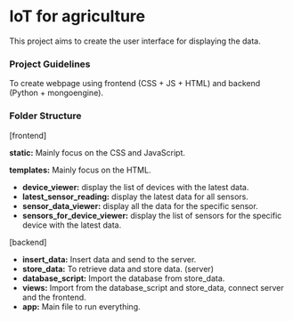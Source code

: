# IoT for agriculture
This project aims to create the user interface for displaying the data.


### Project Guidelines
To create webpage using frontend (CSS + JS + HTML) and backend (Python + mongoengine).


### Folder Structure
[frontend]

**static:** Mainly focus on the CSS and JavaScript.

**templates:** Mainly focus on the HTML.
- **device_viewer:** display the list of devices with the latest data.
- **latest_sensor_reading:** display the latest data for all sensors.
- **sensor_data_viewer:** display all the data for the specific sensor.
- **sensors_for_device_viewer:** display the list of sensors for the specific device with the latest data.

[backend]
- **insert_data:** Insert data and send to the server.
- **store_data:** To retrieve data and store data. (server)
- **database_script:** Import the database from store_data.
- **views:** Import from the database_script and store_data, connect server and the frontend.
- **app:** Main file to run everything.

